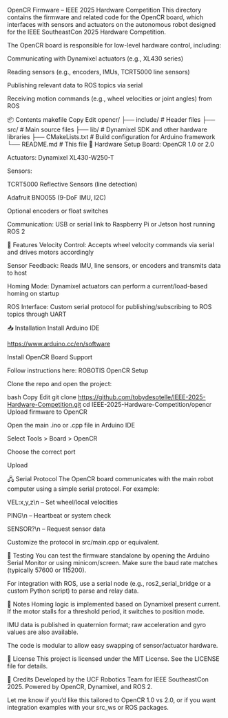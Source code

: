 OpenCR Firmware – IEEE 2025 Hardware Competition
This directory contains the firmware and related code for the OpenCR board, which interfaces with sensors and actuators on the autonomous robot designed for the IEEE SoutheastCon 2025 Hardware Competition.

The OpenCR board is responsible for low-level hardware control, including:

Communicating with Dynamixel actuators (e.g., XL430 series)

Reading sensors (e.g., encoders, IMUs, TCRT5000 line sensors)

Publishing relevant data to ROS topics via serial

Receiving motion commands (e.g., wheel velocities or joint angles) from ROS

📦 Contents
makefile
Copy
Edit
opencr/
├── include/                 # Header files
├── src/                     # Main source files
├── lib/                     # Dynamixel SDK and other hardware libraries
├── CMakeLists.txt           # Build configuration for Arduino framework
└── README.md                # This file
🔧 Hardware Setup
Board: OpenCR 1.0 or 2.0

Actuators: Dynamixel XL430-W250-T

Sensors:

TCRT5000 Reflective Sensors (line detection)

Adafruit BNO055 (9-DoF IMU, I2C)

Optional encoders or float switches

Communication: USB or serial link to Raspberry Pi or Jetson host running ROS 2

🚀 Features
Velocity Control: Accepts wheel velocity commands via serial and drives motors accordingly

Sensor Feedback: Reads IMU, line sensors, or encoders and transmits data to host

Homing Mode: Dynamixel actuators can perform a current/load-based homing on startup

ROS Interface: Custom serial protocol for publishing/subscribing to ROS topics through UART

📥 Installation
Install Arduino IDE

https://www.arduino.cc/en/software

Install OpenCR Board Support

Follow instructions here: ROBOTIS OpenCR Setup

Clone the repo and open the project:

bash
Copy
Edit
git clone https://github.com/tobydesotelle/IEEE-2025-Hardware-Competition.git
cd IEEE-2025-Hardware-Competition/opencr
Upload firmware to OpenCR

Open the main .ino or .cpp file in Arduino IDE

Select Tools > Board > OpenCR

Choose the correct port

Upload

🖧 Serial Protocol
The OpenCR board communicates with the main robot computer using a simple serial protocol. For example:

VEL:x,y,z\n – Set wheel/local velocities

PING\n – Heartbeat or system check

SENSOR?\n – Request sensor data

Customize the protocol in src/main.cpp or equivalent.

🧪 Testing
You can test the firmware standalone by opening the Arduino Serial Monitor or using minicom/screen. Make sure the baud rate matches (typically 57600 or 115200).

For integration with ROS, use a serial node (e.g., ros2_serial_bridge or a custom Python script) to parse and relay data.

🧠 Notes
Homing logic is implemented based on Dynamixel present current. If the motor stalls for a threshold period, it switches to position mode.

IMU data is published in quaternion format; raw acceleration and gyro values are also available.

The code is modular to allow easy swapping of sensor/actuator hardware.

📄 License
This project is licensed under the MIT License. See the LICENSE file for details.

🙌 Credits
Developed by the UCF Robotics Team for IEEE SoutheastCon 2025. Powered by OpenCR, Dynamixel, and ROS 2.

Let me know if you’d like this tailored to OpenCR 1.0 vs 2.0, or if you want integration examples with your src_ws or ROS packages.

